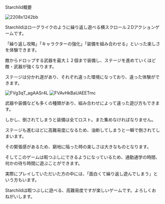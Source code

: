 Starchild概要

![2208x1242bb](https://user-images.githubusercontent.com/35859535/176880799-d903e6b8-f89e-40ba-9a4e-7738b02c50bc.png)

Starchildはローグライクのように繰り返し遊べる横スクロール２Dアクションゲームです。



「繰り返し攻略」「キャラクターの強化」「装備を組み合わせる」といった楽しさを体験できます。

敵からドロップする武器を最大１２個まで装備し、ステージを進めていくほど敵・武器が強くなります。

ステージは分かれ道があり、それぞれ違った環境になっており、違った体験ができます。

![FVg3qT_agAASr4L](https://user-images.githubusercontent.com/35859535/176881990-c4858856-00f0-4706-bd0f-5402c87b4de5.png)
![FVAvHkBaUAEETmc](https://user-images.githubusercontent.com/35859535/176881997-5456c234-463a-4883-a1dc-6e7b3c0aee4b.jpg)

武器や装備なども多くの種類があり、組み合わせによって違った遊び方もできます。

しかし、倒されてしまうと装備は全てロスト。また集めなければなりません。

ステージも進むほどに高難易度になるため、油断してしまうと一瞬で倒されてしまいます。

その緊張感があるため、窮地に陥った時の楽しさは大きなものとなります。



そしてこのゲームは暇つぶしにできるようになっているため、通勤通学の時間、何かの待ち時間に遊ぶことができます。

実際にプレイしていただいた方の中には、「面白くて繰り返し遊んでしまう」という方もいます。

Starchildは暇つぶしに遊べる、高難易度ですが楽しいゲームです。よろしくおねがいします。
